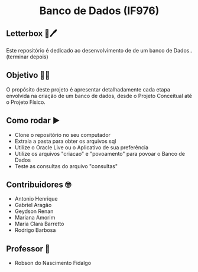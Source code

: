 <h1 align="center"> Banco de Dados (IF976) </h1>

## Letterbox :memo:🖊️
Este repositório é dedicado ao desenvolvimento de de um banco de Dados.. (terminar depois)

## Objetivo 🗿🍷
O propósito deste projeto é apresentar detalhadamente cada etapa envolvida na criação de um banco de dados, desde o Projeto Conceitual até o Projeto Físico. 

## Como rodar :arrow_forward:
- Clone o repositório no seu computador
- Extraia a pasta para obter os arquivos sql
- Utilize o Oracle Live ou o Aplicativo de sua preferência
- Utilize os arquivos "criacao" e "povoamento" para povoar o Banco de Dados
- Teste as consultas do arquivo "consultas"

## Contribuidores 🤓
 - Antonio Henrique
 - Gabriel Aragão
 - Geydson Renan
 - Mariana Amorim
 - Maria Clara Barretto
 - Rodrigo Barbosa

## Professor 📏
 - Robson do Nascimento Fidalgo  
